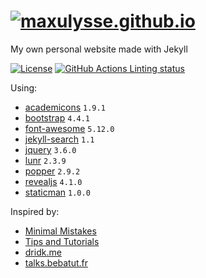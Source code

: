 # [![maxulysse.github.io](assets/img/logo/logo.png "Sarek")](https://maxulysse.github.io)

My own personal website made with Jekyll

[![License][license-badge]][license-link]
[![GitHub Actions Linting status][github-actions-badge]][github-actions-link]

Using:

- [academicons](https://jpswalsh.github.io/academicons/) `1.9.1`
- [bootstrap](https://getbootstrap.com/) `4.4.1`
- [font-awesome](http://fontawesome.io/) `5.12.0`
- [jekyll-search](https://github.com/RishikeshDarandale/jekyll-search) `1.1`
- [jquery](https://jquery.com/) `3.6.0`
- [lunr](https://lunrjs.com/) `2.3.9`
- [popper](https://popper.js.org/) `2.9.2`
- [revealjs](https://github.com/hakimel/reveal.js/) `4.1.0`
- [staticman](https://staticman.net/) `1.0.0`

Inspired by:

- [Minimal Mistakes](https://github.com/mmistakes/minimal-mistakes)
- [Tips and Tutorials](https://github.com/dalanzg/tips-tutorials)
- [dridk.me](https://github.com/dridk/blog)
- [talks.bebatut.fr](https://github.com/bebatut-slides/bebatut-slides.github.io)

[license-badge]: https://img.shields.io/github/license/MaxUlysse/maxulysse.github.io.svg
[license-link]: https://github.com/MaxUlysse/maxulysse.github.io/blob/master/LICENSE
[github-actions-badge]: https://github.com/MaxUlysse/maxulysse.github.io/workflows/linting/badge.svg
[github-actions-link]: https://github.com/MaxUlysse/maxulysse.github.io/actions?query=workflow%3Alinting
